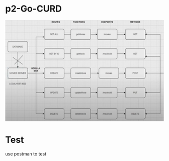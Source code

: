 # p2-Go-CURD

![image-20230102163701423](readme.assets/image-20230102163701423.png)



# Test

use postman to test